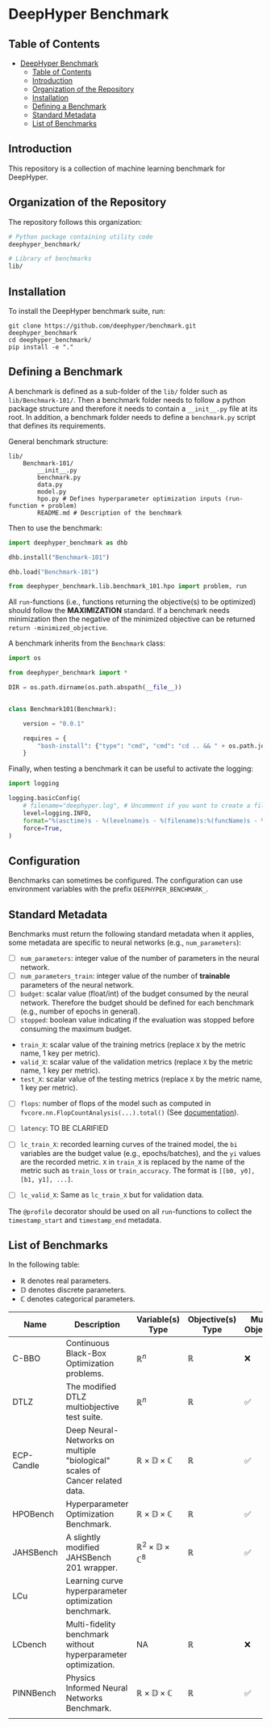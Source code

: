 # DeepHyper Benchmark

## Table of Contents

- [DeepHyper Benchmark](#deephyper-benchmark)
  - [Table of Contents](#table-of-contents)
  - [Introduction](#introduction)
  - [Organization of the Repository](#organization-of-the-repository)
  - [Installation](#installation)
  - [Defining a Benchmark](#defining-a-benchmark)
  - [Standard Metadata](#standard-metadata)
  - [List of Benchmarks](#list-of-benchmarks)

## Introduction

This repository is a collection of machine learning benchmark for DeepHyper.

## Organization of the Repository

The repository follows this organization:

```bash
# Python package containing utility code
deephyper_benchmark/

# Library of benchmarks
lib/
```

## Installation

To install the DeepHyper benchmark suite, run:

```console
git clone https://github.com/deephyper/benchmark.git deephyper_benchmark
cd deephyper_benchmark/
pip install -e "."
```

## Defining a Benchmark

A benchmark is defined as a sub-folder of the `lib/` folder such as `lib/Benchmark-101/`. Then a benchmark folder needs to follow a python package structure and therefore it needs to contain a `__init__.py` file at its root. In addition, a benchmark folder needs to define a `benchmark.py` script that defines its requirements.

General benchmark structure:
```
lib/
    Benchmark-101/
        __init__.py
        benchmark.py
        data.py
        model.py
        hpo.py # Defines hyperparameter optimization inputs (run-function + problem)
        README.md # Description of the benchmark
```

Then to use the benchmark:

```python
import deephyper_benchmark as dhb

dhb.install("Benchmark-101")

dhb.load("Benchmark-101")

from deephyper_benchmark.lib.benchmark_101.hpo import problem, run
```

All `run`-functions (i.e., functions returning the objective(s) to be optimized) should follow the **MAXIMIZATION** standard. If a benchmark needs minimization then the negative of the minimized objective can be returned `return -minimized_objective`.

A benchmark inherits from the `Benchmark` class:

```python
import os

from deephyper_benchmark import *

DIR = os.path.dirname(os.path.abspath(__file__))


class Benchmark101(Benchmark):

    version = "0.0.1"

    requires = {
        "bash-install": {"type": "cmd", "cmd": "cd .. && " + os.path.join(DIR, "../install.sh")},
    }

```

Finally, when testing a benchmark it can be useful to activate the logging:

```python
import logging

logging.basicConfig(
    # filename="deephyper.log", # Uncomment if you want to create a file with the logs
    level=logging.INFO,
    format="%(asctime)s - %(levelname)s - %(filename)s:%(funcName)s - %(message)s",
    force=True,
)
```

## Configuration

Benchmarks can sometimes be configured. The configuration can use environment variables with the prefix `DEEPHYPER_BENCHMARK_`.

## Standard Metadata

Benchmarks must return the following standard metadata when it applies, some metadata are specific to neural networks (e.g., `num_parameters`):

- [ ] `num_parameters`: integer value of the number of parameters in the neural network.
- [ ] `num_parameters_train`: integer value of the number of **trainable** parameters of the neural network.
- [ ] `budget`: scalar value (float/int) of the budget consumed by the neural network. Therefore the budget should be defined for each benchmark (e.g., number of epochs in general).
- [ ] `stopped`: boolean value indicating if the evaluation was stopped before consuming the maximum budget.
- `train_X`:  scalar value of the training metrics (replace `X` by the metric name, 1 key per metric).
- `valid_X`: scalar value of the validation metrics (replace `X` by the metric name, 1 key per metric).
- `test_X`: scalar value of the testing metrics (replace `X` by the metric name, 1 key per metric).
- [ ] `flops`: number of flops of the model such as computed in `fvcore.nn.FlopCountAnalysis(...).total()` (See [documentation](https://detectron2.readthedocs.io/en/latest/modules/fvcore.html#module-fvcore.nn)).
- [ ] `latency`: TO BE CLARIFIED
- [ ] `lc_train_X`: recorded learning curves of the trained model, the `bi` variables are the budget value (e.g., epochs/batches), and the `yi` values are the recorded metric. `X` in `train_X` is replaced by the name of the metric such as `train_loss` or `train_accuracy`. The format is `[[b0, y0], [b1, y1], ...]`.
- [ ] `lc_valid_X`: Same as `lc_train_X` but for validation data.


The `@profile` decorator should be used on all `run`-functions to collect the `timestamp_start` and `timestamp_end` metadata.

## List of Benchmarks

In the following table:

- $\mathbb{R}$ denotes real parameters.
- $\mathbb{D}$ denotes discrete parameters.
- $\mathbb{C}$ denotes categorical parameters.

| Name       | Description                                                                  | Variable(s) Type                             | Objective(s) Type | Multi-Objective | Multi-Fidelity | Evaluation Duration |
| ---------- | ---------------------------------------------------------------------------- | -------------------------------------------- | ----------------- | --------------- | -------------- | ------------------- |
| C-BBO      | Continuous Black-Box Optimization problems.                                  | $\mathbb{R}^n$                               | $\mathbb{R}$      | ❌              | ❌             | configurable        |
| DTLZ       | The modified DTLZ multiobjective test suite.                                 |  $\mathbb{R}^n$                              |  $\mathbb{R}$     | ✅              |  ❌            | configurable        |
| ECP-Candle | Deep Neural-Networks on multiple "biological" scales of Cancer related data. | $\mathbb{R}\times\mathbb{D}\times\mathbb{C}$ | $\mathbb{R}$      | ✅              | ✅             | min                 |
| HPOBench   | Hyperparameter Optimization Benchmark.                                       | $\mathbb{R}\times\mathbb{D}\times\mathbb{C}$ | $\mathbb{R}$      | ✅              | ✅             | ms to min           |
| JAHSBench  | A slightly modified JAHSBench 201 wrapper.                                   |  $\mathbb{R}^2\times\mathbb{D}\times\mathbb{C}^8$ | $\mathbb{R}$ | ✅              |  ❌            | configurable        |
| LCu        | Learning curve hyperparameter optimization benchmark.                        |                                              |                   |                 |                |                     |
| LCbench    | Multi-fidelity benchmark without hyperparameter optimization.                | NA                                           | $\mathbb{R}$      | ❌              | ✅             | secondes            |
| PINNBench  | Physics Informed Neural Networks Benchmark.                                  | $\mathbb{R}\times\mathbb{D}\times\mathbb{C}$ | $\mathbb{R}$      | ✅              | ✅             | ms                  |
|            |                                                                              |                                              |                   |                 |                |                     |
      
      
      
      
      
      
      
  
      
      
      
      
      
      
  
      
      
      
      

